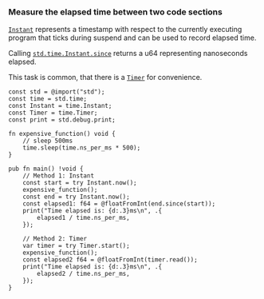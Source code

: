 ### Measure the elapsed time between two code sections

[`Instant`] represents a timestamp with respect to the currently executing program that ticks during suspend and can be used to record elapsed time.

Calling [`std.time.Instant.since`] returns a u64 representing nanoseconds elapsed.

This task is common, that there is a [`Timer`] for convenience.
```zig
const std = @import("std");
const time = std.time;
const Instant = time.Instant;
const Timer = time.Timer;
const print = std.debug.print;

fn expensive_function() void {
    // sleep 500ms
    time.sleep(time.ns_per_ms * 500);
}

pub fn main() !void {
    // Method 1: Instant
    const start = try Instant.now();
    expensive_function();
    const end = try Instant.now();
    const elapsed1: f64 = @floatFromInt(end.since(start));
    print("Time elapsed is: {d:.3}ms\n", .{
        elapsed1 / time.ns_per_ms,
    });

    // Method 2: Timer
    var timer = try Timer.start();
    expensive_function();
    const elapsed2 f64 = @floatFromInt(timer.read());
    print("Time elapsed is: {d:.3}ms\n", .{
        elapsed2 / time.ns_per_ms,
    });
}

```

[`Instant`]: https://ziglang.org/documentation/0.11.0/std/#A;std:time.Instant
[`Timer`]: https://ziglang.org/documentation/0.11.0/std/#A;std:time.Timer
[`std.time.Instant.since`]: https://ziglang.org/documentation/0.11.0/std/#A;std:time.Instant.since
